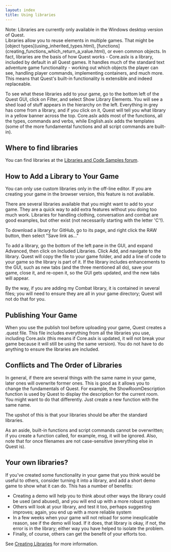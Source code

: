 ```yaml
---
layout: index
title: Using libraries
---
```


<div class="alert alert-info">
Note: Libraries are currently only available in the Windows desktop version of Quest.

</div>
Libraries allow you to reuse elements in multiple games. That might be [object types](using_inherited_types.html), [functions](creating_functions_which_return_a_value.html), or even common objects. In fact, libraries are the basis of how Quest works - Core.aslx is a library, included by default in all Quest games. It handles much of the standard text adventure game functionality - working out which objects the player can see, handling player commands, implementing containers, and much more. This means that Quest's built-in functionality is extensible and indeed replaceable.


To see what these libraries add to your game, go to the bottom left of the Quest GUI, click on Filter, and select Show Library Elements. You will see a shed load of stuff appears in the hierarchy on the left. Everything in grey has come from a library, and if you click on it, Quest will tell you what library in a yellow banner across the top. Core.aslx adds most of the functions, all the types, commands and verbs, while English.aslx adds the templates (some of the more fundamental functions and all script commands are built-in).


Where to find libraries
-----------------------

You can find libraries at the [Libraries and Code Samples forum](http://textadventures.co.uk/forum/samples).


How to Add a Library to Your Game
---------------------------------

You can only use custom libraries only in the off-line editor. If you are creating your game in the browser version, this feature is not available.

There are several libraries available that you might want to add to your game. They are a quick way to add extra features without you doing too much work. Libraries for handling clothing, conversation and combat are good examples, but other exist (not necessarily starting with the letter 'C'!).

To download a library for GitHub, go to its page, and right click the RAW button, then select "Save link as..."

To add a library, go the bottom of the left pane in the GUI, and expand Advanced, then click on Included Libraries. Click Add, and navigate to the library. Quest will copy the file to your game folder, and add a line of code to your game so the library is part of it. If the library includes enhancements to the GUI, such as new tabs (and the three mentioned all do), save your game, close it, and re-open it, so the GUI gets updated, and the new tabs will appear.

By the way, if you are adding my Combat library, it is contained in several files; you will need to ensure they are all in your game directory; Quest will not do that for you.


Publishing Your Game
--------------------

When you use the publish tool before uploading your game, Quest creates a .quest file. This file includes everything from all the libraries you use, including Core.aslx (this means if Core.aslx is updated, it will not break your game because it will still be using the same version). You do not have to do anything to ensure the libraries are included.


Conflicts and The Order of Libraries
------------------------------------

In general, if there are several things with the same name in your game, later ones will overwrite former ones. This is good as it allows you to change the fundamentals of Quest. For example, the ShowRoomDescription function is used by Quest to display the description for the current room. You might want to do that differently. Just create a new function with the same name.

The upshot of this is that your libraries should be after the standard libraries.

As an aside, built-in functions and script commands cannot be overwritten; if you create a function called, for example, msg, it will be ignored. Also, note that for once filenames are not case-sensitive (everything else in Quest is).


Your own libraries?
-------------------

If you've created some functionality in your game that you think would be useful to others, consider turning it into a library, and add a short demo game to show what it can do. This has a number of benefits:

-   Creating a demo will help you to think about other ways the library could be used (and abused), and you will end up with a more robust system
-   Others will look at your library, and test it too, perhaps suggesting improves; again, you end up with a more reliable system
-   In a few weeks when your game will not reload for some inexplicable reason, see if the demo will load. If it does, that library is okay, if not, the error is in the library; either way you have helped to isolate the problem.
-   Finally, of course, others can get the benefit of your efforts too.

See [Creating Libraries](../creating_libraries.html) for more information.
